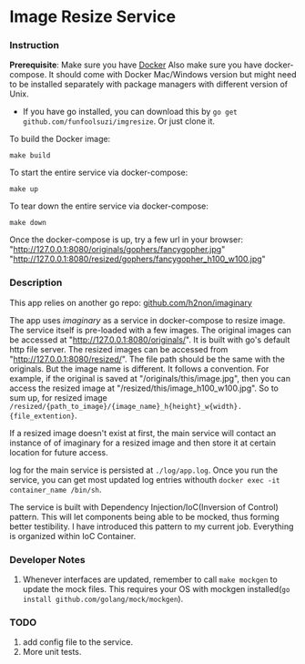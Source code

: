 # Image Resize Service

### Instruction

**Prerequisite**:
Make sure you have [Docker](https://www.docker.com/get-started)
Also make sure you have docker-compose. It should come with Docker Mac/Windows version but might need to be installed separately with package managers with different version of Unix.

* If you have go installed, you can download this by `go get github.com/funfoolsuzi/imgresize`. Or just clone it.

To build the Docker image:
```
make build
```

To start the entire service via docker-compose:
```
make up
```

To tear down the entire service via docker-compose:
```
make down
```

Once the docker-compose is up, try a few url in your browser:
"http://127.0.0.1:8080/originals/gophers/fancygopher.jpg"
"http://127.0.0.1:8080/resized/gophers/fancygopher_h100_w100.jpg"



### Description

This app relies on another go repo: [github.com/h2non/imaginary](https://github.com/h2non/imaginary)

The app uses _imaginary_ as a service in docker-compose to resize image. The service itself is pre-loaded with a few images. The original images can be accessed at "http://127.0.0.1:8080/originals/". It is built with go's default http file server. The resized images can be accessed from "http://127.0.0.1:8080/resized/". The file path should be the same with the originals. But the image name is different. It follows a convention. For example, if the original is saved at "/originals/this/image.jpg", then you can access the resized image at "/resized/this/image_h100_w100.jpg". So to sum up, for resized image `/resized/{path_to_image}/{image_name}_h{height}_w{width}.{file_extention}`.

If a resized image doesn't exist at first, the main service will contact an instance of of imaginary for a resized image and then store it at certain location for future access.

log for the main service is persisted at `./log/app.log`. Once you run the service, you can get most updated log entries withouth `docker exec -it container_name /bin/sh`.

The service is built with Dependency Injection/IoC(Inversion of Control) pattern. This will let components being able to be mocked, thus forming better testibility. I have introduced this pattern to my current job. Everything is organized within IoC Container.



### Developer Notes

1. Whenever interfaces are updated, remember to call `make mockgen` to update the mock files. This requires your OS with mockgen installed(`go install github.com/golang/mock/mockgen`).


### TODO
1. add config file to the service.
2. More unit tests.